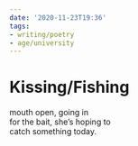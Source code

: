 ```yaml
---
date: '2020-11-23T19:36'
tags:
- writing/poetry
- age/university
---
```


# Kissing/Fishing

mouth open, going in  
for the bait, she’s hoping to  
catch something today.  
